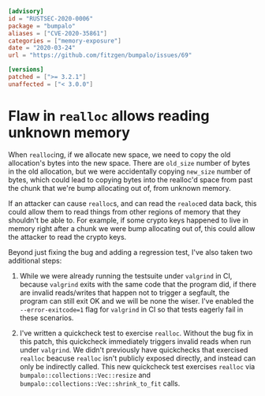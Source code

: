 ```toml
[advisory]
id = "RUSTSEC-2020-0006"
package = "bumpalo"
aliases = ["CVE-2020-35861"]
categories = ["memory-exposure"]
date = "2020-03-24"
url = "https://github.com/fitzgen/bumpalo/issues/69"

[versions]
patched = [">= 3.2.1"]
unaffected = ["< 3.0.0"]
```

# Flaw in `realloc` allows reading unknown memory

When `realloc`ing, if we allocate new space, we need to copy the old
allocation's bytes into the new space. There are `old_size` number of bytes in
the old allocation, but we were accidentally copying `new_size` number of bytes,
which could lead to copying bytes into the realloc'd space from past the chunk
that we're bump allocating out of, from unknown memory.

If an attacker can cause `realloc`s, and can read the `realoc`ed data back,
this could allow them to read things from other regions of memory that they
shouldn't be able to. For example, if some crypto keys happened to live in
memory right after a chunk we were bump allocating out of, this could allow
the attacker to read the crypto keys.

Beyond just fixing the bug and adding a regression test, I've also taken two
additional steps:

1. While we were already running the testsuite under `valgrind` in CI, because
   `valgrind` exits with the same code that the program did, if there are
   invalid reads/writes that happen not to trigger a segfault, the program can
   still exit OK and we will be none the wiser. I've enabled the
   `--error-exitcode=1` flag for `valgrind` in CI so that tests eagerly fail
   in these scenarios.

2. I've written a quickcheck test to exercise `realloc`. Without the bug fix
   in this patch, this quickcheck immediately triggers invalid reads when run
   under `valgrind`. We didn't previously have quickchecks that exercised
   `realloc` beacuse `realloc` isn't publicly exposed directly, and instead
   can only be indirectly called. This new quickcheck test exercises `realloc`
   via `bumpalo::collections::Vec::resize` and
   `bumpalo::collections::Vec::shrink_to_fit` calls.
